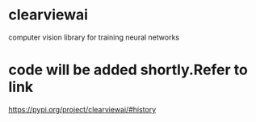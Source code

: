 # clearviewai
computer vision library for training neural networks
# code will be added shortly.Refer to link
https://pypi.org/project/clearviewai/#history
